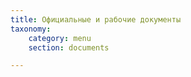 ```yaml
---
title: Официальные и рабочие документы
taxonomy:
    category: menu
    section: documents

---
```



